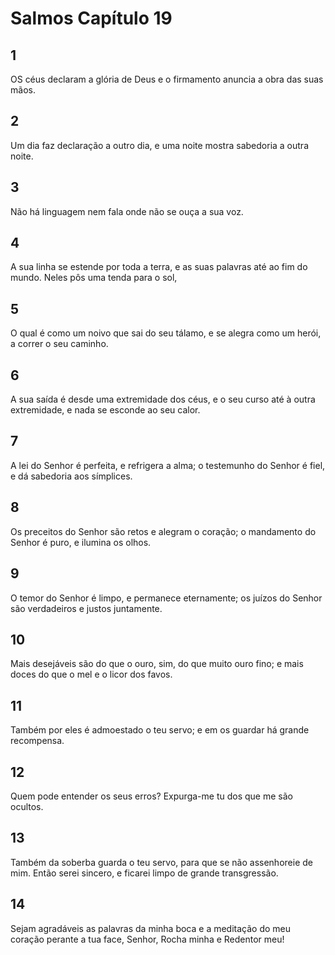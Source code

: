 # Salmos Capítulo 19

## 1
OS céus declaram a glória de Deus e o firmamento anuncia a obra das suas mãos.

## 2
Um dia faz declaração a outro dia, e uma noite mostra sabedoria a outra noite.

## 3
Não há linguagem nem fala onde não se ouça a sua voz.

## 4
A sua linha se estende por toda a terra, e as suas palavras até ao fim do mundo. Neles pôs uma tenda para o sol,

## 5
O qual é como um noivo que sai do seu tálamo, e se alegra como um herói, a correr o seu caminho.

## 6
A sua saída é desde uma extremidade dos céus, e o seu curso até à outra extremidade, e nada se esconde ao seu calor.

## 7
A lei do Senhor é perfeita, e refrigera a alma; o testemunho do Senhor é fiel, e dá sabedoria aos símplices.

## 8
Os preceitos do Senhor são retos e alegram o coração; o mandamento do Senhor é puro, e ilumina os olhos.

## 9
O temor do Senhor é limpo, e permanece eternamente; os juízos do Senhor são verdadeiros e justos juntamente.

## 10
Mais desejáveis são do que o ouro, sim, do que muito ouro fino; e mais doces do que o mel e o licor dos favos.

## 11
Também por eles é admoestado o teu servo; e em os guardar há grande recompensa.

## 12
Quem pode entender os seus erros? Expurga-me tu dos que me são ocultos.

## 13
Também da soberba guarda o teu servo, para que se não assenhoreie de mim. Então serei sincero, e ficarei limpo de grande transgressão.

## 14
Sejam agradáveis as palavras da minha boca e a meditação do meu coração perante a tua face, Senhor, Rocha minha e Redentor meu!

